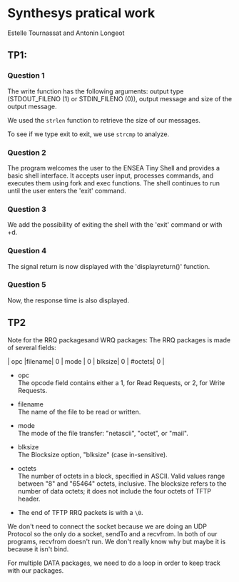 # Synthesys pratical work
Estelle Tournassat and Antonin Longeot
## TP1:

### Question 1

The write function has the following arguments: output type (STDOUT_FILENO (1) or STDIN_FILENO (0)), output message and size of the output message.

We used the `strlen` function to retrieve the size of our messages.

To see if we type exit to exit, we use `strcmp` to analyze.

### Question 2

The program welcomes the user to the ENSEA Tiny Shell and provides a basic shell interface. It accepts user input, processes commands, and executes them using fork and exec functions. The shell continues to run until the user enters the 'exit' command.

### Question 3

We add the possibility of exiting the shell with the 'exit' command or with <ctrl>+d.

### Question 4

The signal return is now displayed with the 'displayreturn()' function.

### Question 5

Now, the response time is also displayed.

## TP2


Note for the RRQ packagesand WRQ packages:
The RRQ packages is made of several fields: 
 
|  opc  |filename| 0 |  mode  | 0 | blksize| 0 | #octets| 0 |  

* opc  
The opcode field contains either a 1, for Read Requests, or 2, for Write Requests.

* filename  
The name of the file to be read or written.

* mode  
The mode of the file transfer: "netascii", "octet", or "mail".

* blksize  
The Blocksize option, "blksize" (case in-sensitive).

* octets  
The number of octets in a block, specified in ASCII. Valid values range between "8" and "65464" octets, inclusive. The blocksize refers to the number of data octets; it does not include the four octets of TFTP header.

* The end of TFTP RRQ packets is with a `\0`.

We don't need to connect the socket because we are doing an UDP Protocol so the only do a socket, sendTo and a recvfrom. In both of our programs, recvfrom doesn't run. We don't really know why but maybe it is because it isn't bind.  

For multiple DATA packages, we need to do a loop in order to keep track with our packages.

